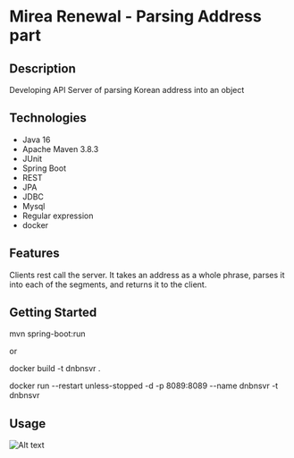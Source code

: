 # Mirea Renewal - Parsing Address part

## Description
Developing API Server of parsing Korean address into an object

## Technologies 
* Java 16
* Apache Maven 3.8.3
* JUnit
* Spring Boot
* REST
* JPA
* JDBC
* Mysql
* Regular expression
* docker

## Features
Clients rest call the server.
It takes an address as a whole phrase, parses it into each of the segments, and returns it to the client.

## Getting Started
mvn spring-boot:run

or

docker build -t dnbnsvr .

docker run --restart unless-stopped -d -p 8089:8089 --name dnbnsvr -t dnbnsvr

## Usage

![Alt text](relative/path/to/img.jpg?raw=true "Title")
